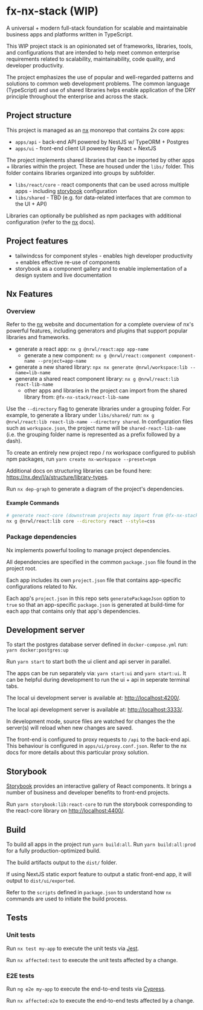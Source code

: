 # fx-nx-stack (WIP)

A universal + modern full-stack foundation for scalable and maintainable business apps and platforms written in TypeScript.

This WIP project stack is an opinionated set of frameworks, libraries, tools, and configurations that are intended to help meet common enterprise requirements related to scalability, maintainability, code quality, and developer productivity.

The project emphasizes the use of popular and well-regarded patterns and solutions to common web development problems. The common language (TypeScript) and use of shared libraries helps enable application of the DRY principle throughout the enterprise and across the stack.

## Project structure

This project is managed as an [nx](https://nx.dev) monorepo that contains 2x core apps:

- `apps/api` - back-end API powered by NestJS w/ TypeORM + Postgres
- `apps/ui` - front-end client UI powered by React + NextJS

The project implements shared libraries that can be imported by other apps + libraries within the project. These are housed under the `libs/` folder. This folder contains libraries organized into groups by subfolder.

- `libs/react/core` - react components that can be used across multiple apps - including [storybook](https://storybook.js.org/) configuration
- `libs/shared` - TBD (e.g. for data-related interfaces that are common to the UI + API)

Libraries can optionally be published as npm packages with additional configuration (refer to the [nx](https://nx.dev) docs).

## Project features

- tailwindcss for component styles - enables high developer productivity + enables effective re-use of components
- storybook as a component gallery and to enable implementation of a design system and live documentation

## Nx Features

### Overview

Refer to the [nx](https://nx.dev) website and documentation for a complete overview of nx's powerful features, including generators and plugins that support popular libraries and frameworks.

- generate a react app: `nx g @nrwl/react:app app-name`
  - generate a new component: `nx g @nrwl/react:component component-name --project=app-name`
- generate a new shared library: `npx nx generate @nrwl/workspace:lib --name=lib-name`
- generate a shared react component library: `nx g @nrwl/react:lib react-lib-name`
  - other apps and libraries in the project can import from the shared library from: `@fx-nx-stack/react-lib-name`

Use the `--directory` flag to generate libraries under a grouping folder. For example, to generate a library under `libs/shared/` run: `nx g @nrwl/react:lib react-lib-name --directory shared`. In configuration files such as `workspace.json`, the project name will be `shared-react-lib-name` (i.e. the grouping folder name is represented as a prefix followed by a dash).

To create an entirely new project repo / nx workspace configured to publish npm packages, run `yarn create nx-workspace --preset=npm`

Additional docs on structuring libraries can be found here: <https://nx.dev/l/a/structure/library-types>.

Run `nx dep-graph` to generate a diagram of the project's dependencies.

#### Example Commands

```sh
# generate react-core (downstream projects may import from @fx-nx-stack/react/core)
nx g @nrwl/react:lib core --directory react --style=css
```

### Package dependencies

Nx implements powerful tooling to manage project dependencies.

All dependencies are specified in the common `package.json` file found in the project root.

Each app includes its own `project.json` file that contains app-specific configurations related to Nx.

Each app's `project.json` in this repo sets `generatePackageJson` option to `true` so that an app-specific `package.json` is generated at build-time for each app that contains only that app's dependencies.

## Development server

To start the postgres database server defined in `docker-compose.yml` run: `yarn docker:postgres:up`

Run `yarn start` to start both the ui client and api server in parallel.

The apps can be run separately via: `yarn start:ui` and `yarn start:ui`. It can be helpful during development to run the ui + api in seperate terminal tabs.

The local ui development server is available at: <http://localhost:4200/>.

The local api development server is available at: <http://localhost:3333/>.

In development mode, source files are watched for changes the the server(s) will reload when new changes are saved.

The front-end is configured to proxy requests to `/api` to the back-end api. This behaviour is configured in `apps/ui/proxy.conf.json`. Refer to the nx docs for more details about this particular proxy solution.

## Storybook

[Storybook](https://storybook.js.org/) provides an interactive gallery of React components. It brings a number of business and developer benefits to front-end projects.

Run `yarn storybook:lib:react-core` to run the storybook corresponding to the react-core library on <http://localhost:4400/>.

## Build

To build all apps in the project run `yarn build:all`. Run `yarn build:all:prod` for a fully production-optimized build.

The build artifacts output to the `dist/` folder.

If using NextJS static export feature to output a static front-end app, it will output to `dist/ui/exported`.

Refer to the `scripts` defined in `package.json` to understand how `nx` commands are used to initiate the build process.

## Tests

### Unit tests

Run `nx test my-app` to execute the unit tests via [Jest](https://jestjs.io).

Run `nx affected:test` to execute the unit tests affected by a change.

### E2E tests

Run `ng e2e my-app` to execute the end-to-end tests via [Cypress](https://www.cypress.io).

Run `nx affected:e2e` to execute the end-to-end tests affected by a change.

